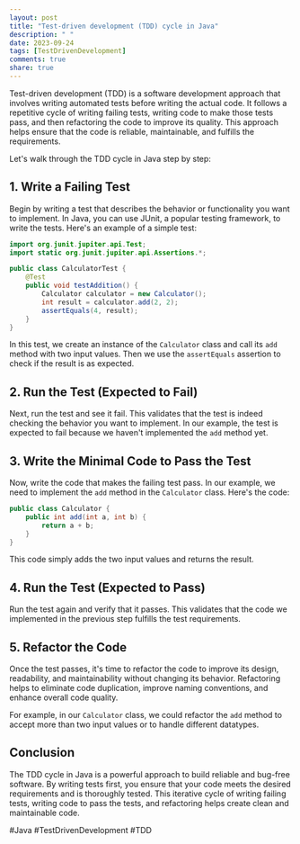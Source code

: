 ```yaml
---
layout: post
title: "Test-driven development (TDD) cycle in Java"
description: " "
date: 2023-09-24
tags: [TestDrivenDevelopment]
comments: true
share: true
---
```


Test-driven development (TDD) is a software development approach that involves writing automated tests before writing the actual code. It follows a repetitive cycle of writing failing tests, writing code to make those tests pass, and then refactoring the code to improve its quality. This approach helps ensure that the code is reliable, maintainable, and fulfills the requirements.

Let's walk through the TDD cycle in Java step by step:

## 1. Write a Failing Test

Begin by writing a test that describes the behavior or functionality you want to implement. In Java, you can use JUnit, a popular testing framework, to write the tests. Here's an example of a simple test:

```java
import org.junit.jupiter.api.Test;
import static org.junit.jupiter.api.Assertions.*;

public class CalculatorTest {
    @Test
    public void testAddition() {
        Calculator calculator = new Calculator();
        int result = calculator.add(2, 2);
        assertEquals(4, result);
    }
}
```

In this test, we create an instance of the `Calculator` class and call its `add` method with two input values. Then we use the `assertEquals` assertion to check if the result is as expected.

## 2. Run the Test (Expected to Fail)

Next, run the test and see it fail. This validates that the test is indeed checking the behavior you want to implement. In our example, the test is expected to fail because we haven't implemented the `add` method yet.

## 3. Write the Minimal Code to Pass the Test

Now, write the code that makes the failing test pass. In our example, we need to implement the `add` method in the `Calculator` class. Here's the code:

```java
public class Calculator {
    public int add(int a, int b) {
        return a + b;
    }
}
```

This code simply adds the two input values and returns the result.

## 4. Run the Test (Expected to Pass)

Run the test again and verify that it passes. This validates that the code we implemented in the previous step fulfills the test requirements.

## 5. Refactor the Code

Once the test passes, it's time to refactor the code to improve its design, readability, and maintainability without changing its behavior. Refactoring helps to eliminate code duplication, improve naming conventions, and enhance overall code quality.

For example, in our `Calculator` class, we could refactor the `add` method to accept more than two input values or to handle different datatypes.

## Conclusion

The TDD cycle in Java is a powerful approach to build reliable and bug-free software. By writing tests first, you ensure that your code meets the desired requirements and is thoroughly tested. This iterative cycle of writing failing tests, writing code to pass the tests, and refactoring helps create clean and maintainable code.

#Java #TestDrivenDevelopment #TDD
